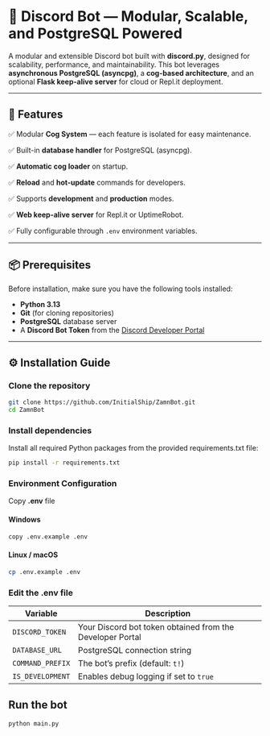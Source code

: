 # 🌟 Discord Bot — Modular, Scalable, and PostgreSQL Powered

A modular and extensible Discord bot built with **discord.py**, designed for scalability, performance, and maintainability.
This bot leverages **asynchronous PostgreSQL (asyncpg)**, a **cog-based architecture**, and an optional **Flask keep-alive server** for cloud or Repl.it deployment.

---

## 🧰 Features

✅ Modular **Cog System** — each feature is isolated for easy maintenance.

✅ Built-in **database handler** for PostgreSQL (asyncpg).

✅ **Automatic cog loader** on startup.

✅ **Reload** and **hot-update** commands for developers.

✅ Supports **development** and **production** modes.

✅ **Web keep-alive server** for Repl.it or UptimeRobot.

✅ Fully configurable through `.env` environment variables.

---

## 📦 Prerequisites

Before installation, make sure you have the following tools installed:

- **Python 3.13**
- **Git** (for cloning repositories)
- **PostgreSQL** database server
- A **Discord Bot Token** from the [Discord Developer Portal](https://discord.com/developers/applications)

---

## ⚙️ Installation Guide

### Clone the repository

```bash
git clone https://github.com/InitialShip/ZamnBot.git
cd ZamnBot
```

### Install dependencies

Install all required Python packages from the provided requirements.txt file:

```bash
pip install -r requirements.txt
```

### Environment Configuration

Copy **.env** file

#### Windows

```bash
copy .env.example .env
```

#### Linux / macOS

```bash
cp .env.example .env
```

### Edit the **.env** file

| Variable         | Description                                               |
| ---------------- | --------------------------------------------------------- |
| `DISCORD_TOKEN`  | Your Discord bot token obtained from the Developer Portal |
| `DATABASE_URL`   | PostgreSQL connection string                              |
| `COMMAND_PREFIX` | The bot’s prefix (default: `t!`)                          |
| `IS_DEVELOPMENT` | Enables debug logging if set to `true`                    |

## Run the bot

```bash
python main.py
```
